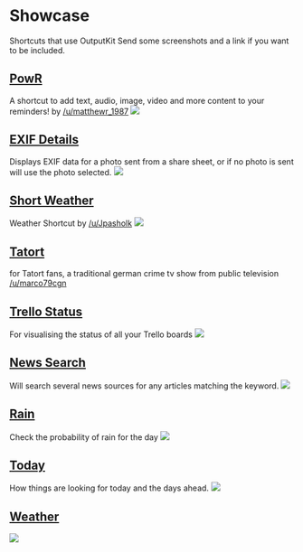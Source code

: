 # Showcase

Shortcuts that use OutputKit
Send some screenshots and a link if you want to be included.

## [PowR](https://routinehub.co/shortcut/1430)
A shortcut to add text, audio, image, video and more content to your reminders! by [/u/matthewr_1987](https://www.reddit.com/user/matthewr_1987)
![](/showcase/PowR.png)

## [EXIF Details](https://routinehub.co/shortcut/913)
Displays EXIF data for a photo sent from a share sheet, or if no photo is sent will use the photo selected.
![](/showcase/EXIF.png)

## [Short Weather](https://routinehub.co/shortcut/1469)
Weather Shortcut by [/u/Jpasholk](https://www.reddit.com/user/Jpasholk)
![](/showcase/ShortWeather.png)

## [Tatort](https://www.reddit.com/r/shortcuts/comments/9ze26m/tatort_viewer/)
for Tatort fans, a traditional german crime tv show from public television [/u/marco79cgn](https://www.reddit.com/user/marco79cgn)

## [Trello Status](https://routinehub.co/shortcut/1243)
For visualising the status of all your Trello boards
![](/showcase/Trello.png)

## [News Search](https://routinehub.co/shortcut/836) 
Will search several news sources for any articles matching the keyword.
![](/showcase/NewsSearch.png)


## [Rain](https://routinehub.co/shortcut/1222)
Check the probability of rain for the day
![](/showcase/Rain.png)

## [Today](https://routinehub.co/shortcut/1627)
How things are looking for today and the days ahead.
![](/showcase/Today.png)

## [Weather](https://routinehub.co/shortcut/1630)
![](/showcase/TodaysWeather.png)
